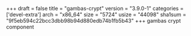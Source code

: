 +++
draft = false
title = "gambas-crypt"
version = "3.9.0-1"
categories = ['devel-extra']
arch = "x86_64"
size = "5724"
usize = "44098"
sha1sum = "9f5eb594c22bcc3dbb98b94d880edb74b1fb5b43"
+++
gambas crypt component